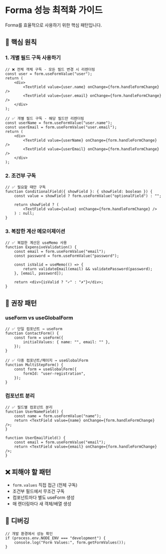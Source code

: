 # Forma 성능 최적화 가이드

Forma를 효율적으로 사용하기 위한 핵심 패턴입니다.

## 🚀 핵심 원칙

### 1. 개별 필드 구독 사용하기

```tsx
// ❌ 전체 객체 구독 - 모든 필드 변경 시 리렌더링
const user = form.useFormValue("user");
return (
    <div>
        <TextField value={user.name} onChange={form.handleFormChange} />
        <TextField value={user.email} onChange={form.handleFormChange} />
    </div>
);

// ✅ 개별 필드 구독 - 해당 필드만 리렌더링
const userName = form.useFormValue("user.name");
const userEmail = form.useFormValue("user.email");
return (
    <div>
        <TextField value={userName} onChange={form.handleFormChange} />
        <TextField value={userEmail} onChange={form.handleFormChange} />
    </div>
);
```

### 2. 조건부 구독

```tsx
// ✅ 필요할 때만 구독
function ConditionalField({ showField }: { showField: boolean }) {
    const value = showField ? form.useFormValue("optionalField") : "";

    return showField ? (
        <TextField value={value} onChange={form.handleFormChange} />
    ) : null;
}
```

### 3. 복잡한 계산 메모이제이션

```tsx
// ✅ 복잡한 계산은 useMemo 사용
function ExpensiveValidation() {
    const email = form.useFormValue("email");
    const password = form.useFormValue("password");

    const isValid = useMemo(() => {
        return validateEmail(email) && validatePassword(password);
    }, [email, password]);

    return <div>{isValid ? "✓" : "✗"}</div>;
}
```

## 📝 권장 패턴

### useForm vs useGlobalForm

```tsx
// ✅ 단일 컴포넌트 → useForm
function ContactForm() {
    const form = useForm({
        initialValues: { name: "", email: "" },
    });
}

// ✅ 다중 컴포넌트/페이지 → useGlobalForm
function MultiStepForm() {
    const form = useGlobalForm({
        formId: "user-registration",
    });
}
```

### 컴포넌트 분리

```tsx
// ✅ 필드별 컴포넌트 분리
function UserNameField() {
    const name = form.useFormValue("name");
    return <TextField value={name} onChange={form.handleFormChange} />;
}

function UserEmailField() {
    const email = form.useFormValue("email");
    return <TextField value={email} onChange={form.handleFormChange} />;
}
```

## ❌ 피해야 할 패턴

- `form.values` 직접 접근 (전체 구독)
- 조건부 필드에서 무조건 구독
- 컴포넌트마다 별도 useForm 생성
- 매 렌더링마다 새 객체/배열 생성

## 🔧 디버깅

```tsx
// 개발 환경에서 성능 확인
if (process.env.NODE_ENV === "development") {
    console.log("Form Values:", form.getFormValues());
}
```
